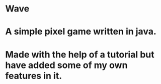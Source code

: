 # Wave
# A simple pixel game written in java.
# Made with the help of a tutorial but have added some of my own features in it.
